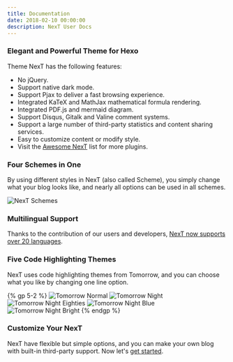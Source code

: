 ```yaml
---
title: Documentation
date: 2018-02-10 00:00:00
description: NexT User Docs
---
```


### Elegant and Powerful Theme for Hexo

Theme NexT has the following features:

* No jQuery.
* Support native dark mode.
* Support Pjax to deliver a fast browsing experience.
* Integrated KaTeX and MathJax mathematical formula rendering.
* Integrated PDF.js and mermaid diagram.
* Support Disqus, Gitalk and Valine comment systems.
* Support a large number of third-party statistics and content sharing services.
* Easy to customize content or modify style.
* Visit the [Awesome NexT](https://github.com/next-theme/awesome-next) list for more plugins.

### Four Schemes in One

By using different styles in NexT (also called Scheme), you simply change what your blog looks like, and nearly all options can be used in all schemes.

![NexT Schemes](https://user-images.githubusercontent.com/16272760/63487983-da41b080-c4df-11e9-951c-64883a8a5e9b.png)

### Multilingual Support

Thanks to the contribution of our users and developers, [NexT now supports over 20 languages](/docs/getting-started/#Choosing-Language).

### Five Code Highlighting Themes

NexT uses code highlighting themes from Tomorrow, and you can choose what you like by changing one line option.

{% gp 5-2 %}
![Tomorrow Normal](/images/docs/tomorrow.png)
![Tomorrow Night](/images/docs/tomorrow-night.png)
![Tomorrow Night Eighties](/images/docs/tomorrow-night-eighties.png)
![Tomorrow Night Blue](/images/docs/tomorrow-night-blue.png)
![Tomorrow Night Bright](/images/docs/tomorrow-night-bright.png)
{% endgp %}

### Customize Your NexT

NexT have flexible but simple options, and you can make your own blog with built-in third-party support. Now let's [get started](/docs/getting-started/).
